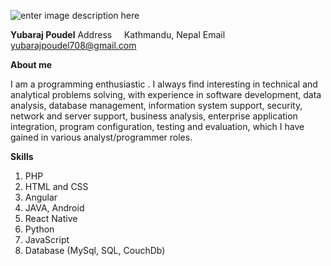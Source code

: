 ﻿![enter image description here](https://github.com/yuviii/yuviii.github.io/blob/master/img/profile.png?raw=true)

**Yubaraj Poudel**
Address  &nbsp; &nbsp; Kathmandu, Nepal
Email   &nbsp; &nbsp;  &nbsp;  &nbsp;  [yubarajpoudel708@gmail.com](yubarajpoudel708@gmail.com)

**About me**

I am a programming enthusiastic . I always find interesting in technical and analytical problems solving, with experience in software development, data analysis, database management, information system support, security, network and server support, business analysis, enterprise application integration, program configuration, testing and evaluation, which I have gained in various analyst/programmer roles. 

**Skills**

 1. PHP
 2. HTML and CSS
 3. Angular
 4. JAVA, Android
 5. React Native
 6. Python
 7. JavaScript
 8. Database (MySql, SQL, CouchDb)

